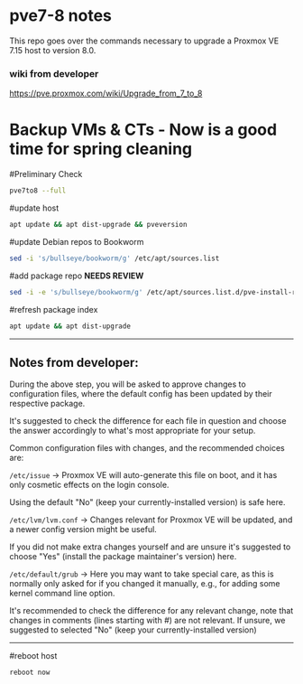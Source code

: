 # **pve7-8 notes**

This repo goes over the commands necessary to upgrade a Proxmox VE 7.15 host to version 8.0. 

### wiki from developer
https://pve.proxmox.com/wiki/Upgrade_from_7_to_8

# **Backup VMs & CTs - Now is a good time for spring cleaning**

#Preliminary Check
```bash
pve7to8 --full
```

#update host
```bash
apt update && apt dist-upgrade && pveversion
```

#update Debian repos to Bookworm
```bash
sed -i 's/bullseye/bookworm/g' /etc/apt/sources.list
```

#add package repo **NEEDS REVIEW**
```bash
sed -i -e 's/bullseye/bookworm/g' /etc/apt/sources.list.d/pve-install-repo.list 
```
#refresh package index
```bash
apt update && apt dist-upgrade
```
---

## Notes from developer:
During the above step, you will be asked to approve changes to configuration files, where the default config has been updated by their respective package.

It's suggested to check the difference for each file in question and choose the answer accordingly to what's most appropriate for your setup.

Common configuration files with changes, and the recommended choices are:

```/etc/issue``` -> Proxmox VE will auto-generate this file on boot, and it has only cosmetic effects on the login console.

Using the default "No" (keep your currently-installed version) is safe here.

```/etc/lvm/lvm.conf``` -> Changes relevant for Proxmox VE will be updated, and a newer config version might be useful.

If you did not make extra changes yourself and are unsure it's suggested to choose "Yes" (install the package maintainer's version) here.

```/etc/default/grub``` -> Here you may want to take special care, as this is normally only asked for if you changed it manually, e.g., for adding some kernel command line option.

It's recommended to check the difference for any relevant change, note that changes in comments (lines starting with #) are not relevant.
If unsure, we suggested to selected "No" (keep your currently-installed version)

---


#reboot host
```bash
reboot now
```






